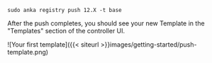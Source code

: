 ```shell
sudo anka registry push 12.X -t base
```

After the push completes, you should see your new Template in the "Templates" section of the controller UI.

![Your first template]({{< siteurl >}}images/getting-started/push-template.png)
